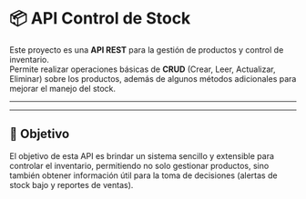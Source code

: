 # 📦 API Control de Stock

Este proyecto es una **API REST** para la gestión de productos y control de inventario.  
Permite realizar operaciones básicas de **CRUD** (Crear, Leer, Actualizar, Eliminar) sobre los productos, además de algunos métodos adicionales para mejorar el manejo del stock.

---

---
## 🚀 Objetivo

El objetivo de esta API es brindar un sistema sencillo y extensible para controlar el inventario, permitiendo no solo gestionar productos, sino también obtener información útil para la toma de decisiones (alertas de stock bajo y reportes de ventas).
